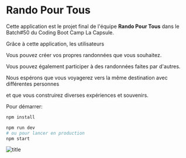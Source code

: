 
# Rando Pour Tous

Cette application est le projet final de l'équipe **Rando Pour Tous** dans le Batch#50 du Coding Boot Camp La Capsule.

Grâce à cette application, les utilisateurs

Vous pouvez créer vos propres randonnées que vous souhaitez.

Vous pouvez également participer à des randonnées faites par d'autres.

Nous espérons que vous voyagerez vers la même destination avec différentes personnes

et que vous construirez diverses expériences et souvenirs.

Pour démarrer:

```bash
npm install

npm run dev
# ou pour lancer en production
npm start
```

![title](https://res.cloudinary.com/rupo/image/upload/v1654206810/splash_az3ikg.png?raw=true)
